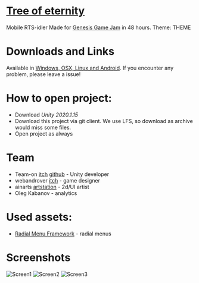 # [Tree of eternity](https://teamon.itch.io/tree-of-eternity)  
Mobile RTS-idler
Made for [Genesis Game Jam](https://genesisgamedevweek.com/jam) in 48 hours. Theme: THEME  

# Downloads and Links
Available in [Windows, OSX, Linux and Android](https://teamon.itch.io/tree-of-eternity). If you encounter any problem, please leave a issue! 
 
# How to open project:
 * Download _Unity 2020.1.15_
 * Download this project via git client. We use LFS, so download as archive would miss some files.
 * Open project as always
 
# Team 
 * Team-on [itch](https://teamon.itch.io/) [github](https://github.com/Team-on) - Unity developer
 * webandrover [itch](https://webandrover.itch.io/) - game designer
 * ainarts [artstation](https://www.artstation.com/ainarts) - 2d/UI artist
 * Oleg Kabanov - analytics
 
# Used assets:
 * [Radial Menu Framework](https://assetstore.unity.com/packages/tools/gui/radial-menu-framework-50601) - radial menus

# Screenshots
![Screen1](Screenshots/1.jpg)
![Screen2](Screenshots/2.jpg)
![Screen3](Screenshots/3.jpg)
